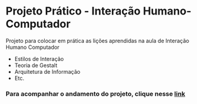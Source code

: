 # Projeto Prático - Interação Humano-Computador
<p> Projeto para colocar em prática as lições aprendidas na aula de Interação Humano Computador</p>
<ul>
  <li>Estilos de Interação</li>
  <li>Teoria de Gestalt</li>
  <li>Arquitetura de Informação</li>
  <liPrincípios do Design</li>
  <li>Etc.</li>
</ul>

<h3> Para acompanhar o andamento do projeto, clique nesse <a href="https://annaguassu.github.io/Projeto-Pr-tico-IHC/">link</a>
